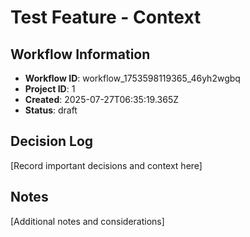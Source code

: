 # Test Feature - Context

## Workflow Information
- **Workflow ID**: workflow_1753598119365_46yh2wgbq
- **Project ID**: 1
- **Created**: 2025-07-27T06:35:19.365Z
- **Status**: draft

## Decision Log
[Record important decisions and context here]

## Notes
[Additional notes and considerations]
